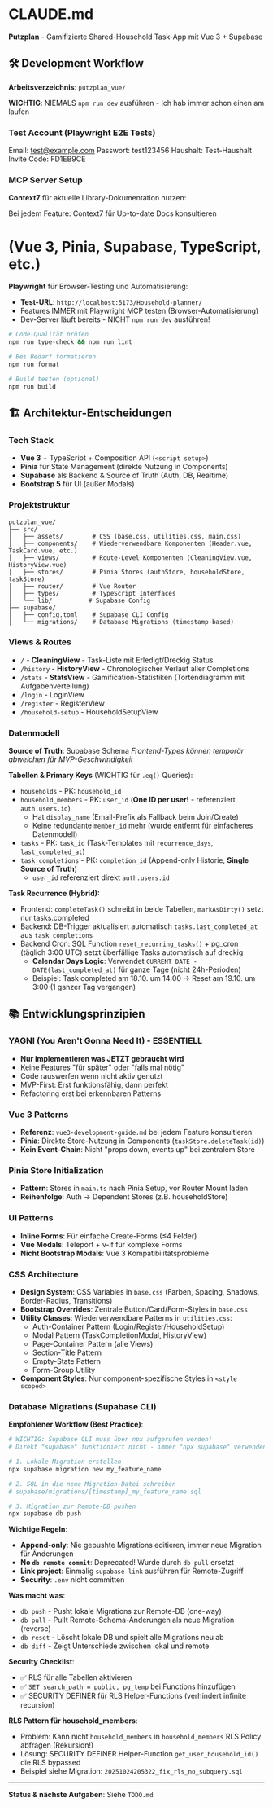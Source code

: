 # CLAUDE.md

**Putzplan** - Gamifizierte Shared-Household Task-App mit Vue 3 + Supabase

## 🛠️ Development Workflow

**Arbeitsverzeichnis**: `putzplan_vue/`

**WICHTIG**: NIEMALS `npm run dev` ausführen - Ich hab immer schon einen am laufen

### Test Account (Playwright E2E Tests)
Email: test@example.com
Passwort: test123456
Haushalt: Test-Haushalt
Invite Code: FD1EB9CE

### MCP Server Setup

**Context7** für aktuelle Library-Dokumentation nutzen:

Bei jedem Feature: Context7 für Up-to-date Docs konsultieren
# (Vue 3, Pinia, Supabase, TypeScript, etc.)

**Playwright** für Browser-Testing und Automatisierung:
- **Test-URL**: `http://localhost:5173/Household-planner/`
- Features IMMER mit Playwright MCP testen (Browser-Automatisierung)
- Dev-Server läuft bereits - NICHT `npm run dev` ausführen!

```bash
# Code-Qualität prüfen
npm run type-check && npm run lint

# Bei Bedarf formatieren
npm run format

# Build testen (optional)
npm run build
```

## 🏗️ Architektur-Entscheidungen

### Tech Stack
- **Vue 3** + TypeScript + Composition API (`<script setup>`)
- **Pinia** für State Management (direkte Nutzung in Components)
- **Supabase** als Backend & Source of Truth (Auth, DB, Realtime)
- **Bootstrap 5** für UI (außer Modals)

### Projektstruktur
```
putzplan_vue/
├── src/
│   ├── assets/        # CSS (base.css, utilities.css, main.css)
│   ├── components/    # Wiederverwendbare Komponenten (Header.vue, TaskCard.vue, etc.)
│   ├── views/         # Route-Level Komponenten (CleaningView.vue, HistoryView.vue)
│   ├── stores/        # Pinia Stores (authStore, householdStore, taskStore)
│   ├── router/        # Vue Router
│   ├── types/         # TypeScript Interfaces
│   └── lib/          # Supabase Config
├── supabase/
│   ├── config.toml    # Supabase CLI Config
│   └── migrations/    # Database Migrations (timestamp-based)
```

### Views & Routes
- `/` - **CleaningView** - Task-Liste mit Erledigt/Dreckig Status
- `/history` - **HistoryView** - Chronologischer Verlauf aller Completions
- `/stats` - **StatsView** - Gamification-Statistiken (Tortendiagramm mit Aufgabenverteilung)
- `/login` - LoginView
- `/register` - RegisterView
- `/household-setup` - HouseholdSetupView

### Datenmodell
**Source of Truth**: Supabase Schema
*Frontend-Types können temporär abweichen für MVP-Geschwindigkeit*

**Tabellen & Primary Keys** (WICHTIG für `.eq()` Queries):
- `households` - PK: `household_id`
- `household_members` - PK: `user_id` (**One ID per user!** - referenziert `auth.users.id`)
  - Hat `display_name` (Email-Prefix als Fallback beim Join/Create)
  - Keine redundante `member_id` mehr (wurde entfernt für einfacheres Datenmodell)
- `tasks` - PK: `task_id` (Task-Templates mit `recurrence_days`, `last_completed_at`)
- `task_completions` - PK: `completion_id` (Append-only Historie, **Single Source of Truth**)
  - `user_id` referenziert direkt `auth.users.id`

**Task Recurrence (Hybrid):**
- Frontend: `completeTask()` schreibt in beide Tabellen, `markAsDirty()` setzt nur tasks.completed
- Backend: DB-Trigger aktualisiert automatisch `tasks.last_completed_at` aus `task_completions`
- Backend Cron: SQL Function `reset_recurring_tasks()` + pg_cron (täglich 3:00 UTC) setzt überfällige Tasks automatisch auf dreckig
  - **Calendar Days Logic**: Verwendet `CURRENT_DATE - DATE(last_completed_at)` für ganze Tage (nicht 24h-Perioden)
  - Beispiel: Task completed am 18.10. um 14:00 → Reset am 19.10. um 3:00 (1 ganzer Tag vergangen)

## 📚 Entwicklungsprinzipien

### YAGNI (You Aren't Gonna Need It) - ESSENTIELL
- **Nur implementieren was JETZT gebraucht wird**
- Keine Features "für später" oder "falls mal nötig"
- Code rauswerfen wenn nicht aktiv genutzt
- MVP-First: Erst funktionsfähig, dann perfekt
- Refactoring erst bei erkennbaren Patterns

### Vue 3 Patterns
- **Referenz**: `vue3-development-guide.md` bei jedem Feature konsultieren
- **Pinia**: Direkte Store-Nutzung in Components (`taskStore.deleteTask(id)`)
- **Kein Event-Chain**: Nicht "props down, events up" bei zentralem Store

### Pinia Store Initialization
- **Pattern**: Stores in `main.ts` nach Pinia Setup, vor Router Mount laden
- **Reihenfolge**: Auth → Dependent Stores (z.B. householdStore)

### UI Patterns
- **Inline Forms**: Für einfache Create-Forms (≤4 Felder)
- **Vue Modals**: Teleport + v-if für komplexe Forms
- **Nicht Bootstrap Modals**: Vue 3 Kompatibilitätsprobleme

### CSS Architecture
- **Design System**: CSS Variables in `base.css` (Farben, Spacing, Shadows, Border-Radius, Transitions)
- **Bootstrap Overrides**: Zentrale Button/Card/Form-Styles in `base.css`
- **Utility Classes**: Wiederverwendbare Patterns in `utilities.css`:
  - Auth-Container Pattern (Login/Register/HouseholdSetup)
  - Modal Pattern (TaskCompletionModal, HistoryView)
  - Page-Container Pattern (alle Views)
  - Section-Title Pattern
  - Empty-State Pattern
  - Form-Group Utility
- **Component Styles**: Nur component-spezifische Styles in `<style scoped>`

### Database Migrations (Supabase CLI)

**Empfohlener Workflow (Best Practice)**:
```bash
# WICHTIG: Supabase CLI muss über npx aufgerufen werden!
# Direkt "supabase" funktioniert nicht - immer "npx supabase" verwenden

# 1. Lokale Migration erstellen
npx supabase migration new my_feature_name

# 2. SQL in die neue Migration-Datei schreiben
# supabase/migrations/[timestamp]_my_feature_name.sql

# 3. Migration zur Remote-DB pushen
npx supabase db push
```

**Wichtige Regeln**:
- **Append-only**: Nie gepushte Migrations editieren, immer neue Migration für Änderungen
- **No `db remote commit`**: Deprecated! Wurde durch `db pull` ersetzt
- **Link project**: Einmalig `supabase link` ausführen für Remote-Zugriff
- **Security**: `.env` nicht committen

**Was macht was**:
- `db push` - Pusht lokale Migrations zur Remote-DB (one-way)
- `db pull` - Pullt Remote-Schema-Änderungen als neue Migration (reverse)
- `db reset` - Löscht lokale DB und spielt alle Migrations neu ab
- `db diff` - Zeigt Unterschiede zwischen lokal und remote

**Security Checklist**:
- ✅ RLS für alle Tabellen aktivieren
- ✅ `SET search_path = public, pg_temp` bei Functions hinzufügen
- ✅ SECURITY DEFINER für RLS Helper-Functions (verhindert infinite recursion)

**RLS Pattern für household_members**:
- Problem: Kann nicht `household_members` in `household_members` RLS Policy abfragen (Rekursion!)
- Lösung: SECURITY DEFINER Helper-Function `get_user_household_id()` die RLS bypassed
- Beispiel siehe Migration: `20251024205322_fix_rls_no_subquery.sql`

---
**Status & nächste Aufgaben**: Siehe `TODO.md`

